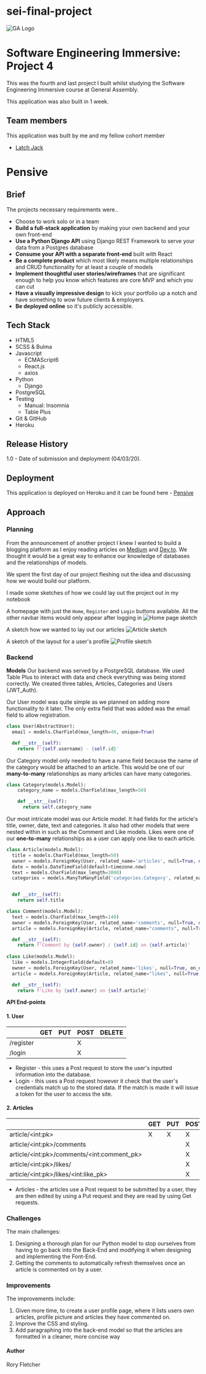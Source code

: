 # sei-final-project
![GA Logo](https://cloud.githubusercontent.com/assets/40461/8183776/469f976e-1432-11e5-8199-6ac91363302b.png)
# Software Engineering Immersive: Project 4
This was the fourth and last project I built whilst studying the Software Engineering Immersive course at General Assembly.

This application was also built in 1 week.

## Team members
This application was built by me and my fellow cohort member
+ [Latch Jack](https://github.com/latchjack)

# Pensive

## Brief
The projects necessary requirements were..
* Choose to work solo or in a team
* **Build a full-stack application** by making your own backend and your own front-end
* **Use a Python Django API** using Django REST Framework to serve your data from a Postgres database
* **Consume your API with a separate front-end** built with React
* **Be a complete product** which most likely means multiple relationships and CRUD functionality for at least a couple of models
* **Implement thoughtful user stories/wireframes** that are significant enough to help you know which features are core MVP and which you can cut
* **Have a visually impressive design** to kick your portfolio up a notch and have something to wow future clients & employers. 
* **Be deployed online** so it's publicly accessible.


## Tech Stack
+ HTML5
+ SCSS & Bulma
+ Javascript
  * ECMAScript6
  * React.js
  * axios
+ Python
  * Django
+ PostgreSQL
+ Testing
  * Manual: Insomnia
  * Table Plus
+ Git & GitHub
+ Heroku

## Release History
1.0 - Date of submission and deployment (04/03/20).

## Deployment
This application is deployed on Heroku and it can be found here - [Pensive](https://pensiveworld.herokuapp.com/)

## Approach
### Planning
From the announcement of another project I knew I wanted to build a blogging platform as I enjoy reading articles on [Medium](https://medium.com/) and [Dev.to](https://dev.to/). We thought it would be a great way to enhance our knowledge of databases and the relationships of models.

We spent the first day of our project fleshing out the idea and discussing how we would build our platform.

I made some sketches of how we could lay out the project out in my notebook

A homepage with just the `Home`, `Register` and `Login` buttons available. All the other navbar items would only appear after logging in
![Home page sketch](readmefiles/sketchindex.jpg)

A sketch how we wanted to lay out our articles
![Article sketch](readmefiles/sketcharticle.jpg)

A sketch of the layout for a user's profile
![Profile sketch](readmefiles/sketchprofile.jpg)


### Backend
**Models**
Our backend was served by a PostgreSQL database. We used Table Plus to interact with data and check everything was being stored correctly. We created three tables, Articles, Categories and Users (JWT_Auth).

Our User model was quite simple as we planned on adding more functionality to it later. The only extra field that was added was the email field to allow registration.

```py
class User(AbstractUser):
  email = models.CharField(max_length=40, unique=True)

  def __str__(self):
    return f'{self.username} - {self.id}'
```

Our Category model only needed to have a name field because the name of the category would be attached to an article. This would be one of our **many-to-many** relationships as many articles can have many categories.
```py
class Category(models.Model):
    category_name = models.CharField(max_length=50)

    def __str__(self):
      return self.category_name
```

Our most intricate model was our Article model. It had fields for the article's title, owner, date, text and categories.
It also had other models that were nested within in such as the Comment and Like models. Likes were one of our **one-to-many** relationships as a user can apply one like to each article.
```py
class Article(models.Model):
  title = models.CharField(max_length=50)
  owner = models.ForeignKey(User, related_name='articles', null=True, on_delete=models.CASCADE)
  date = models.DateTimeField(default=timezone.now)
  text = models.CharField(max_length=3000)
  categories = models.ManyToManyField('categories.Category', related_name='categories', blank=True)


  def __str__(self):
    return self.title

class Comment(models.Model):
  text = models.CharField(max_length=140)
  owner = models.ForeignKey(User, related_name='comments', null=True, on_delete=models.CASCADE)
  article = models.ForeignKey(Article, related_name="comments", null=True, on_delete=models.CASCADE)   

  def __str__(self):
    return f'Comment by {self.owner} / {self.id} on {self.article}'
    
class Like(models.Model):
  like = models.IntegerField(default=0)
  owner = models.ForeignKey(User, related_name='likes', null=True, on_delete=models.CASCADE)
  article = models.ForeignKey(Article, related_name="likes", null=True, on_delete=models.CASCADE)

  def __str__(self):
    return f'Like by {self.owner} on {self.article}'
```

**API End-points**

#### 1. User


|           | GET | PUT | POST | DELETE |
|-----------|-----|-----|------|--------|
| /register |     |     |   X  |        |
| /login    |     |     |   X  |        |

+ Register - this uses a Post request to store the user's inputted information into the database.
+ Login - this uses a Post request however it check that the user's credentials match up to the stored data. If the match is made it will issue a token for the user to access the site.

#### 2. Articles

|                                              | GET | PUT | POST | DELETE |
|----------------------------------------------|-----|-----|------|--------|
| article/\<int:pk>                            |  X  |  X  |  X   |    X   |
| article/\<int:pk>/comments                   |     |     |  X   |        |
| article/\<int:pk>/comments/\<int:comment_pk> |     |     |  X   |        |
| article/\<int:pk>/likes/                     |     |     |  X   |        |
| article/\<int:pk>/likes/\<int:like_pk>       |     |     |  X   |        |

+ Articles - the articles use a Post request to be submitted by a user, they are then edited by using a Put request and they are read by using Get requests.

### Challenges
The main challenges:
1. Designing a thorough plan for our Python model to stop ourselves from having to go back into the Back-End and modifying it when designing and implementing the Font-End. 
2. Getting the comments to automatically refresh themselves once an article is commented on by a user.


### Improvements
The improvements include:
1. Given more time, to create a user profile page, where it lists users own articles, profile picture and articles they have commented on.
2. Improve the CSS and styling.
3. Add paragraphing into the back-end model so that the articles are formatted in a cleaner, more concise way

#### Author
Rory Fletcher




